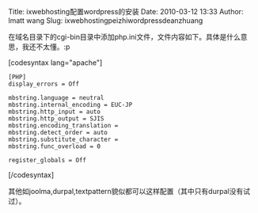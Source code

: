 Title: ixwebhosting配置wordpress的安装
Date: 2010-03-12 13:33
Author: lmatt wang
Slug: ixwebhostingpeizhiwordpressdeanzhuang

在域名目录下的cgi-bin目录中添加php.ini文件，文件内容如下。具体是什么意思，我还不太懂。:p

[codesyntax lang="apache"]

    [PHP]
    display_errors = Off

    mbstring.language = neutral
    mbstring.internal_encoding = EUC-JP
    mbstring.http_input = auto
    mbstring.http_output = SJIS
    mbstring.encoding_translation =
    mbstring.detect_order = auto
    mbstring.substitute_character =
    mbstring.func_overload = 0

    register_globals = Off

[/codesyntax]

其他如joolma,durpal,textpattern貌似都可以这样配置（其中只有durpal没有试过）。
